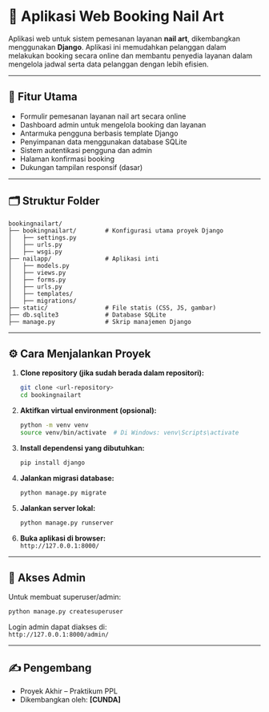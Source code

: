 # 💅 Aplikasi Web Booking Nail Art

Aplikasi web untuk sistem pemesanan layanan **nail art**, dikembangkan menggunakan **Django**. Aplikasi ini memudahkan pelanggan dalam melakukan booking secara online dan membantu penyedia layanan dalam mengelola jadwal serta data pelanggan dengan lebih efisien.

---

## 📌 Fitur Utama

- Formulir pemesanan layanan nail art secara online
- Dashboard admin untuk mengelola booking dan layanan
- Antarmuka pengguna berbasis template Django
- Penyimpanan data menggunakan database SQLite
- Sistem autentikasi pengguna dan admin
- Halaman konfirmasi booking
- Dukungan tampilan responsif (dasar)

---

## 🗂️ Struktur Folder

```
bookingnailart/
├── bookingnailart/        # Konfigurasi utama proyek Django
│   ├── settings.py
│   ├── urls.py
│   ├── wsgi.py
├── nailapp/               # Aplikasi inti
│   ├── models.py
│   ├── views.py
│   ├── forms.py
│   ├── urls.py
│   ├── templates/
│   ├── migrations/
├── static/                # File statis (CSS, JS, gambar)
├── db.sqlite3             # Database SQLite
├── manage.py              # Skrip manajemen Django
```

---

## ⚙️ Cara Menjalankan Proyek

1. **Clone repository (jika sudah berada dalam repositori):**

   ```bash
   git clone <url-repository>
   cd bookingnailart
   ```

2. **Aktifkan virtual environment (opsional):**

   ```bash
   python -m venv venv
   source venv/bin/activate  # Di Windows: venv\Scripts\activate
   ```

3. **Install dependensi yang dibutuhkan:**

   ```bash
   pip install django
   ```

4. **Jalankan migrasi database:**

   ```bash
   python manage.py migrate
   ```

5. **Jalankan server lokal:**

   ```bash
   python manage.py runserver
   ```

6. **Buka aplikasi di browser:**  
   `http://127.0.0.1:8000/`

---

## 🔐 Akses Admin

Untuk membuat superuser/admin:

```bash
python manage.py createsuperuser
```

Login admin dapat diakses di:  
`http://127.0.0.1:8000/admin/`

---


## ✍️ Pengembang

- Proyek Akhir – Praktikum PPL
- Dikembangkan oleh: **[CUNDA]**
